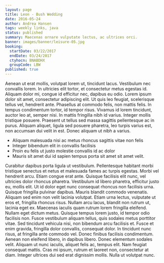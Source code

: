 ```yaml
---
layout: page
title: Leon - Bush Wedding
date: 2016-05-24
author: Andrea Hansen
tags: weekly links, java
status: published
summary: Maecenas ornare vulputate lectus, ac ultrices orci.
banner: images/banner/leisure-05.jpg
booking:
  startDate: 03/22/2017
  endDate: 03/24/2017
  ctyhocn: BNABDHX
  groupCode: LBW
published: true
---
```

Aenean ut erat mollis, volutpat lorem ut, tincidunt lacus. Vestibulum nec convallis lorem. In ultricies elit tortor, et consectetur metus egestas id. Aliquam dolor mi, congue id efficitur nec, dapibus eu odio. Lorem ipsum dolor sit amet, consectetur adipiscing elit. Ut quis leo feugiat, scelerisque tellus vel, hendrerit ante. Phasellus at commodo felis, non mattis felis. In tempus condimentum tortor, id tempor risus. Vivamus id lorem tincidunt, auctor leo at, semper nisi. In mattis fringilla nibh id varius. Integer mollis tristique posuere. Praesent ut tellus sed massa sagittis pellentesque ac in purus. Aliquam aliquet, ligula sed posuere pharetra, leo turpis varius est, non accumsan dui velit in est. Donec aliquam ut nibh a varius.

* Aliquam malesuada nisi ac metus rhoncus sagittis vitae non felis
* Integer bibendum elit in convallis facilisis
* Proin eu felis ut justo molestie convallis id ac dolor
* Mauris sit amet dui id sapien tempus porta sit amet sit amet velit.

Curabitur dapibus porta ligula ut vestibulum. Pellentesque habitant morbi tristique senectus et netus et malesuada fames ac turpis egestas. Morbi vel hendrerit arcu. Etiam congue erat ante. Quisque facilisis elit nunc, vel ultricies dolor rhoncus pharetra. Vestibulum id libero pharetra, efficitur justo eu, mollis elit. Ut id dolor eget nunc consequat rhoncus non facilisis urna. Quisque fringilla pulvinar dapibus. Mauris blandit commodo venenatis. Aliquam sed enim non velit lacinia volutpat. Etiam urna lectus, vulputate ut eros et, fringilla rhoncus risus.
Nullam arcu lacus, blandit non rutrum ut, lacinia eget ex. Maecenas iaculis quam rutrum lorem fringilla eleifend. Nullam eget dictum metus. Quisque tempus lorem justo, id tempor odio facilisis non. Fusce vestibulum aliquam tellus, quis sodales metus porttitor vitae. Sed tincidunt vehicula nisi, non bibendum arcu facilisis et. Fusce et enim gravida, fringilla dolor convallis, consequat dolor. In tincidunt nunc risus, at fringilla ante commodo vel. Donec finibus facilisis condimentum. Aenean non eleifend libero, in dapibus libero. Donec elementum sodales velit. Aliquam ut nunc iaculis, aliquet felis ac, tempus elit. Nam feugiat consequat mattis. Cras mi ipsum, rutrum et laoreet non, consectetur at diam. Integer ultrices dui sed erat dignissim mollis. Nulla ut volutpat nunc.
